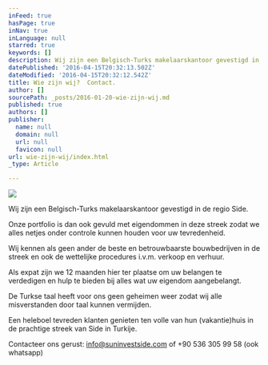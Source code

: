```yaml
---
inFeed: true
hasPage: true
inNav: true
inLanguage: null
starred: true
keywords: []
description: Wij zijn een Belgisch-Turks makelaarskantoor gevestigd in de regio Side.
datePublished: '2016-04-15T20:32:13.502Z'
dateModified: '2016-04-15T20:32:12.542Z'
title: Wie zijn wij?  Contact.
author: []
sourcePath: _posts/2016-01-20-wie-zijn-wij.md
published: true
authors: []
publisher:
  name: null
  domain: null
  url: null
  favicon: null
url: wie-zijn-wij/index.html
_type: Article

---
```

![](https://the-grid-user-content.s3-us-west-2.amazonaws.com/780b0a09-c222-4f6c-820d-3e342db5b2e3.jpg)

Wij zijn een Belgisch-Turks makelaarskantoor gevestigd in de regio Side.

Onze portfolio is dan ook gevuld met eigendommen in deze streek zodat we alles netjes onder controle kunnen houden voor uw tevredenheid.

Wij kennen als geen ander de beste en betrouwbaarste bouwbedrijven in de streek en ook de wettelijke procedures i.v.m. verkoop en verhuur.

Als expat zijn we 12 maanden hier ter plaatse om uw belangen te verdedigen en hulp te bieden bij alles wat uw eigendom aangebelangt.

De Turkse taal heeft voor ons geen geheimen weer zodat wij alle misverstanden door taal kunnen vermijden.

Een heleboel tevreden klanten genieten ten volle van hun (vakantie)huis in de prachtige streek van Side in Turkije.

Contacteer ons gerust: info@suninvestside.com of +90 536 305 99 58 (ook whatsapp)
